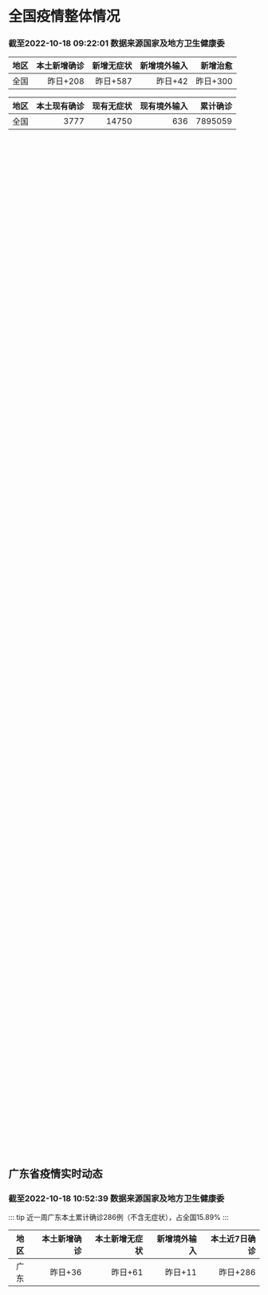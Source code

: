 
# 全国疫情整体情况
### 截至2022-10-18 09:22:01 数据来源国家及地方卫生健康委

|地区|本土新增确诊|新增无症状|新增境外输入|新增治愈|
|:--:|---:|---:|---:|---:|
|全国|昨日+208|昨日+587|昨日+42|昨日+300|

|地区|本土现有确诊|现有无症状|现有境外输入|累计确诊|
|:--:|---:|---:|---:|---:|
|全国|3777|14750|636|7895059|

<ChinaMap :dataList="dataList" :title="title"/>

<div id="chinaDayModify" style="width:100%;height:500px;margin-bottom:10px;"></div>
<div id="chinaAddHistoryData" style="width:100%;height:500px;margin-bottom:10px;"></div>
<div id="chinaNowHistoryData" style="width:100%;height:500px;margin-bottom:10px;"></div>
<div id="chinaTotalHistoryData" style="width:100%;height:500px;margin-bottom:10px;"></div>


## 广东省疫情实时动态
### 截至2022-10-18 10:52:39 数据来源国家及地方卫生健康委

::: tip 近一周广东本土累计确诊286例（不含无症状），占全国15.89%
:::

|地区|本土新增确诊|本土新增无症状|新增境外输入|本土近7日确诊|
|:--:|---:|---:|---:|---:|
|广东|昨日+36|昨日+61|昨日+11|昨日+286|

<div id="guangdongModify" style="width:100%;height:500px;margin-bottom:10px;"></div>
<div id="guangdongTotalHistory" style="width:100%;height:500px;margin-bottom:10px;"></div>
<div id="guangzhouModifyHistory" style="width:100%;height:500px;margin-bottom:10px;"></div>


<script>
import * as echarts from 'echarts'
export default {
  data(){
    return {
      title: '新增本土确诊',
      dataList: [{name: '台湾', value: 0, addList: []},{name: '香港', value: 0, addList: []},{name: '湖北', value: 5, addList: [{name: '襄阳', num: 5},]},{name: '上海', value: 1, addList: [{name: '松江', num: 1},]},{name: '吉林', value: 0, addList: []},{name: '广东', value: 36, addList: [{name: '广州', num: 16},{name: '深圳', num: 10},{name: '佛山', num: 6},{name: '中山', num: 2},{name: '清远', num: 1},]},{name: '海南', value: 0, addList: []},{name: '四川', value: 8, addList: [{name: '宜宾', num: 4},{name: '外省返川人员', num: 1},{name: '凉山', num: 1},{name: '雅安', num: 1},{name: '乐山', num: 1},]},{name: '福建', value: 0, addList: []},{name: '北京', value: 14, addList: [{name: '朝阳', num: 4},{name: '东城', num: 2},{name: '海淀', num: 2},{name: '丰台', num: 1},{name: '西城', num: 1},]},{name: '内蒙古', value: 17, addList: [{name: '呼和浩特', num: 9},{name: '包头', num: 5},{name: '乌海', num: 2},{name: '呼伦贝尔', num: 1},]},{name: '陕西', value: 9, addList: [{name: '西安', num: 3},{name: '渭南', num: 3},{name: '汉中', num: 2},{name: '延安', num: 1},]},{name: '浙江', value: 8, addList: [{name: '宁波', num: 7},{name: '台州', num: 1},]},{name: '黑龙江', value: 4, addList: [{name: '哈尔滨', num: 4},]},{name: '河南', value: 6, addList: [{name: '郑州', num: 6},]},{name: '山东', value: 1, addList: [{name: '临沂', num: 1},]},{name: '云南', value: 6, addList: [{name: '德宏州', num: 3},{name: '昭通市', num: 2},{name: '红河', num: 1},]},{name: '江苏', value: 11, addList: [{name: '南京', num: 9},{name: '无锡', num: 2},]},{name: '天津', value: 0, addList: []},{name: '广西', value: 2, addList: [{name: '南宁', num: 2},]},{name: '河北', value: 0, addList: []},{name: '辽宁', value: 3, addList: [{name: '盘锦', num: 2},{name: '抚顺', num: 1},]},{name: '新疆', value: 8, addList: [{name: '乌鲁木齐', num: 6},{name: '伊犁哈萨克自治州', num: 2},]},{name: '湖南', value: 16, addList: [{name: '未公布来源', num: 16},]},{name: '安徽', value: 0, addList: []},{name: '江西', value: 0, addList: []},{name: '西藏', value: 2, addList: [{name: '拉萨', num: 2},]},{name: '甘肃', value: 0, addList: []},{name: '重庆', value: 2, addList: [{name: '渝北区', num: 1},{name: '巴南区', num: 1},]},{name: '贵州', value: 0, addList: []},{name: '山西', value: 46, addList: [{name: '大同', num: 32},{name: '吕梁', num: 7},{name: '晋中', num: 3},{name: '忻州', num: 3},{name: '临汾', num: 1},]},{name: '澳门', value: 0, addList: []},{name: '青海', value: 0, addList: []},{name: '宁夏', value: 3, addList: [{name: '银川', num: 3},]},{name: '南海诸岛', value: 0, addList: []}]
    }
  },
  mounted () {
    this.chartChDay = echarts.init(document.getElementById("chinaDayModify"), "dark")
,this.chartChAdd = echarts.init(document.getElementById("chinaAddHistoryData"), "dark")
,this.chartChNow = echarts.init(document.getElementById("chinaNowHistoryData"), "dark")
,this.chartChTotal = echarts.init(document.getElementById("chinaTotalHistoryData"), "dark")
,this.chartGdMod = echarts.init(document.getElementById("guangdongModify"), "dark")
,this.chartGdTotal = echarts.init(document.getElementById("guangdongTotalHistory"), "dark")
,this.chartGzMod = echarts.init(document.getElementById("guangzhouModifyHistory"), "dark")


    const option_gd_mod = {
      title: {
        text: '广东疫情新增趋势（人）'
      },
      tooltip: {
        trigger: 'axis',
        axisPointer: {
          type: 'cross',
          label: {
            backgroundColor: '#6a7985'
          }
        }
      },
      legend: {
        top: 20,
        data: [{name: '本土新增确诊',icon: 'rect'}, {name: '本土新增无症状',icon: 'rect'},{name: '新增境外输入',icon: 'rect'}]
      },
      grid: {
        left: '3%',
        right: '4%',
        bottom: '3%',
        containLabel: true
      },
      toolbox: {
        feature: {
          saveAsImage: {}
        }
      },
      xAxis: {
        type: 'category',
        boundaryGap: false,
        data: ["08.20","08.21","08.22","08.23","08.24","08.25","08.26","08.27","08.28","08.29","08.30","08.31","09.01","09.02","09.03","09.04","09.05","09.06","09.07","09.08","09.09","09.10","09.11","09.12","09.13","09.14","09.15","09.16","09.17","09.18","09.19","09.20","09.21","09.22","09.23","09.24","09.25","09.26","09.27","09.28","09.29","09.30","10.01","10.02","10.03","10.04","10.05","10.06","10.07","10.08","10.09","10.10","10.11","10.12","10.13","10.14","10.15","10.16","10.17",]
      },
      yAxis: {
        type: 'value'
      },
      series: [
        {
          name: '本土新增确诊',
          type: 'line',
          areaStyle: {},
          emphasis: {
            focus: 'series'
          },
          data: [9,9,7,17,4,4,6,13,10,24,25,40,55,65,79,63,43,42,27,36,26,15,17,7,6,5,5,3,2,1,0,3,1,2,5,6,7,12,4,18,16,22,17,19,27,34,37,41,47,34,31,38,43,36,53,60,35,23,36,]
        },
        {
          name: '本土新增无症状',
          type: 'line',
          areaStyle: {},
          emphasis: {
            focus: 'series'
          },
          data: [9,11,1,5,2,4,2,4,3,12,21,34,41,40,24,26,17,18,12,28,6,10,11,4,3,4,1,1,1,2,1,2,2,4,0,0,5,5,2,5,15,21,10,24,16,24,27,34,27,21,24,25,11,17,21,29,29,38,61,]
        },
        {
          name: '新增境外输入',
          type: 'line',
          areaStyle: {},
          emphasis: {
            focus: 'series'
          },
          data: [9,17,17,13,16,18,15,19,12,11,10,13,16,17,18,16,16,19,6,16,23,19,21,12,11,8,10,15,7,11,15,12,13,14,15,12,19,14,15,21,15,11,29,11,19,18,19,27,10,14,27,27,14,17,15,24,18,18,11,]
        }
      ]
    };

    const option_gd_total = {
      title: {
        text: '广东疫情概览（人）'
      },
      tooltip: {
        trigger: 'axis',
        axisPointer: {
          type: 'cross',
          label: {
            backgroundColor: '#6a7985'
          }
        }
      },
      legend: {
        top: 20,
        data: [{name: '累计确诊',icon: 'rect'},{name: '累计治愈',icon: 'rect'}]
      },
      grid: {
        left: '3%',
        right: '4%',
        bottom: '3%',
        containLabel: true
      },
      toolbox: {
        feature: {
          saveAsImage: {}
        }
      },
      xAxis: {
        type: 'category',
        boundaryGap: false,
        data: ["08.20","08.21","08.22","08.23","08.24","08.25","08.26","08.27","08.28","08.29","08.30","08.31","09.01","09.02","09.03","09.04","09.05","09.06","09.07","09.08","09.09","09.10","09.11","09.12","09.13","09.14","09.15","09.16","09.17","09.18","09.19","09.20","09.21","09.22","09.23","09.24","09.25","09.26","09.27","09.28","09.29","09.30","10.01","10.02","10.03","10.04","10.05","10.06","10.07","10.08","10.09","10.10","10.11","10.12","10.13","10.14","10.15","10.16","10.17",]
      },
      yAxis: {
        type: 'value'
      },
      series: [
        {
          name: '累计确诊',
          type: 'line',
          areaStyle: {},
          emphasis: {
            focus: 'series'
          },
          data: [8701,8727,8751,8781,8801,8822,8844,8879,8898,8933,8968,9021,9092,9174,9271,9350,9413,9474,9507,9559,9608,9642,9680,9699,9716,9729,9744,9762,9771,9783,9798,9813,9827,9843,9863,9881,9905,9931,9950,9991,10022,10055,10101,10131,10177,10229,10285,10353,10410,10458,10516,10581,10638,10691,10759,10843,10896,10947,10994,]
        },
        {
          name: '累计治愈',
          type: 'line',
          areaStyle: {},
          emphasis: {
            focus: 'series'
          },
          data: [8289,8323,8343,8367,8399,8430,8470,8507,8529,8561,8591,8620,8641,8671,8708,8725,8744,8775,8804,8831,8855,8888,8923,8959,9011,9075,9140,9140,9140,9140,9140,9140,9140,9529,9529,9529,9529,9529,9529,9529,9529,9529,9529,9529,9529,9529,9529,9877,9877,9877,9972,10007,10048,10091,10127,10127,10127,10178,10239,]
        }
      ]
    };

    const option_gz_mod = {
      title: {
        text: '广州疫情新增趋势（人）'
      },
      tooltip: {
        trigger: 'axis',
        axisPointer: {
          type: 'cross',
          label: {
            backgroundColor: '#6a7985'
          }
        }
      },
      legend: {
        top: 20,
        data: [{name: '本土新增确诊',icon: 'rect'},{name: '本土新增无症状',icon: 'rect'}]
      },
      grid: {
        left: '3%',
        right: '4%',
        bottom: '3%',
        containLabel: true
      },
      toolbox: {
        feature: {
          saveAsImage: {}
        }
      },
      xAxis: {
        type: 'category',
        boundaryGap: false,
        data: ["0820","0821","0822","0823","0824","0825","0826","0827","0828","0829","0830","0831","0901","0902","0903","0904","0905","0906","0907","0908","0909","0910","0911","0912","0913","0914","0915","0916","0917","0918","0919","0920","0921","0922","0923","0924","0925","0926","0927","0928","0929","0930","1001","1002","1003","1004","1005","1006","1007","1008","1009","1010","1011","1012","1013","1014","1015","1016","1017",]
      },
      yAxis: {
        type: 'value'
      },
      series: [
        {
          name: '本土新增确诊',
          type: 'line',
          areaStyle: {},
          emphasis: {
            focus: 'series'
          },
          data: [0,2,0,2,0,0,0,1,1,0,5,5,3,7,4,8,5,6,3,2,0,0,0,0,0,0,0,0,1,0,0,0,0,1,4,5,2,2,0,1,1,2,0,5,10,12,14,21,17,18,5,13,6,10,25,23,20,3,16,]
        },
        {
          name: '本土新增无症状',
          type: 'line',
          areaStyle: {},
          emphasis: {
            focus: 'series'
          },
          data: [0,2,0,0,0,0,0,1,1,0,0,4,2,3,0,1,3,1,1,0,0,0,0,0,0,0,0,1,0,1,0,1,2,4,0,0,0,1,1,0,2,0,0,3,7,5,13,8,12,9,15,1,2,7,3,8,16,27,43,]
        }
      ]
    };

    const option_ch_day  = {
      series: [
        {
          type: 'treemap',
          data: [
            {
              name: '本土新增确诊昨日+208',
              value: 208,
            },
            {
              name: '新增无症状昨日+587',
              value: 587,
            },
            {
              name: '新增境外输入昨日+42',
              value: 42,
            },
            {
              name: '新增治愈昨日+300',
              value: 300,
            },
          ]
        }
      ]
    };

    const option_ch_add = {
      title: {
        text: '新增疫情整体走势'
      },
      tooltip: {
        trigger: 'axis',
        axisPointer: {
          type: 'cross',
          label: {
            backgroundColor: '#6a7985'
          }
        }
      },
      legend: {
        top: 20,
        data: [{name: '本土确诊',icon: 'rect'}, {name: '无症状感染',icon: 'rect'},{name: '新增境外输入',icon: 'rect'}]
      },
      grid: {
        left: '3%',
        right: '4%',
        bottom: '3%',
        containLabel: true
      },
      toolbox: {
        feature: {
          saveAsImage: {}
        }
      },
      xAxis: {
        type: 'category',
        boundaryGap: false,
        data: ["08.18","08.19","08.20","08.21","08.22","08.23","08.24","08.25","08.26","08.27","08.28","08.29","08.30","08.31","09.01","09.02","09.03","09.04","09.05","09.06","09.07","09.08","09.09","09.10","09.11","09.12","09.13","09.14","09.15","09.16","09.17","09.18","09.19","09.20","09.21","09.22","09.23","09.24","09.25","09.26","09.27","09.28","09.29","09.30","10.01","10.02","10.03","10.04","10.05","10.06","10.07","10.08","10.09","10.10","10.11","10.12","10.13","10.14","10.15","10.16","10.17",]
      },
      yAxis: {
        type: 'value'
      },
      series: [
        {
          name: '本土确诊',
          type: 'line',
          areaStyle: {},
          emphasis: {
            focus: 'series'
          },
          data: [559,578,553,360,308,380,345,262,250,259,301,349,349,307,318,440,314,303,264,323,241,259,239,179,164,188,196,126,102,76,106,92,104,123,114,121,129,159,235,173,119,106,97,106,116,189,250,223,183,216,447,441,373,427,374,322,249,291,174,182,208,]
        },
        {
          name: '无症状感染',
          type: 'line',
          areaStyle: {},
          emphasis: {
            focus: 'series'
          },
          data: [2119,1591,1628,1464,1440,1261,1289,1239,1106,1035,1255,1368,1326,1596,1567,1379,1359,1249,1235,1247,1093,1033,994,959,785,727,762,823,746,505,930,715,525,485,512,627,624,601,597,636,625,526,625,549,432,466,626,747,1005,1267,1301,1307,1566,1662,1386,1154,1010,900,668,534,587,]
        },
        {
          name: '新增境外输入',
          type: 'line',
          areaStyle: {},
          emphasis: {
            focus: 'series'
          },
          data: [44,61,49,67,74,33,45,50,50,48,51,33,43,61,55,62,70,46,46,57,39,42,51,55,62,54,41,41,59,64,48,55,48,43,51,54,59,58,60,72,75,64,59,66,63,51,57,50,46,72,54,62,61,64,43,50,64,70,70,63,42,]
        }
      ]
    };

    const option_ch_now = {
      title: {
        text: '现有疫情整体走势'
      },
      tooltip: {
        trigger: 'axis',
        axisPointer: {
          type: 'cross',
          label: {
            backgroundColor: '#6a7985'
          }
        }
      },
      legend: {
        top: 20,
        data: [{name: '本土确诊',icon: 'rect'}, {name: '无症状感染',icon: 'rect'},{name: '新增境外输入',icon: 'rect'}]
      },
      grid: {
        left: '3%',
        right: '4%',
        bottom: '3%',
        containLabel: true
      },
      toolbox: {
        feature: {
          saveAsImage: {}
        }
      },
      xAxis: {
        type: 'category',
        boundaryGap: false,
        data: ["08.18","08.19","08.20","08.21","08.22","08.23","08.24","08.25","08.26","08.27","08.28","08.29","08.30","08.31","09.01","09.02","09.03","09.04","09.05","09.06","09.07","09.08","09.09","09.10","09.11","09.12","09.13","09.14","09.15","09.16","09.17","09.18","09.19","09.20","09.21","09.22","09.23","09.24","09.25","09.26","09.27","09.28","09.29","09.30","10.01","10.02","10.03","10.04","10.05","10.06","10.07","10.08","10.09","10.10","10.11","10.12","10.13","10.14","10.15","10.16","10.17",]
      },
      yAxis: {
        type: 'value'
      },
      series: [
        {
          name: '本土确诊',
          type: 'line',
          areaStyle: {},
          emphasis: {
            focus: 'series'
          },
          data: [7061,7550,7749,7884,7679,7426,7132,7027,6660,6364,6101,5973,5834,5779,5658,5756,5636,5668,5670,5709,5713,5666,5575,5403,5083,4851,4714,4334,3681,3502,3293,3070,2881,2726,2606,2494,2477,2395,2404,2381,2378,2365,2359,2301,2314,2306,2341,2261,2263,2329,2666,2977,3240,3460,3637,3779,3824,3906,3854,3808,3777,]
        },
        {
          name: '无症状感染',
          type: 'line',
          areaStyle: {},
          emphasis: {
            focus: 'series'
          },
          data: [699,693,700,699,712,660,632,621,597,568,547,510,501,519,530,551,562,559,557,571,548,560,560,567,568,566,563,550,565,586,572,576,577,571,577,564,563,552,558,585,613,632,610,608,631,623,629,615,620,628,633,641,646,644,623,618,632,657,650,655,636,]
        },
        {
          name: '新增境外输入',
          type: 'line',
          areaStyle: {},
          emphasis: {
            focus: 'series'
          },
          data: [18156,19300,20038,20791,21414,21435,21470,21752,21618,21301,21326,21729,22052,22906,23471,23260,23287,23491,23860,24163,24009,23400,22660,22555,21919,21298,20832,20206,18729,18148,17756,17213,16241,14762,14010,13518,11627,11277,10573,10414,10373,10105,9829,9770,9618,8814,8449,8109,8069,8744,9419,10193,11206,11944,12805,13455,13998,14442,14606,14679,14750,]
        }
      ]
    };

    const option_ch_total = {
      title: {
        text: '累计疫情整体走势'
      },
      tooltip: {
        trigger: 'axis',
        axisPointer: {
          type: 'cross',
          label: {
            backgroundColor: '#6a7985'
          }
        }
      },
      legend: {
        top: 20,
        data: [{name: '确诊(含港澳台)', con: 'rect'}, {name: '死亡(含港澳台)',icon: 'rect'}]
      },
      grid: {
        left: '3%',
        right: '4%',
        bottom: '3%',
        containLabel: true
      },
      toolbox: {
        feature: {
          saveAsImage: {}
        }
      },
      xAxis: {
        type: 'category',
        boundaryGap: false,
        data: ["08.18","08.19","08.20","08.21","08.22","08.23","08.24","08.25","08.26","08.27","08.28","08.29","08.30","08.31","09.01","09.02","09.03","09.04","09.05","09.06","09.07","09.08","09.09","09.10","09.11","09.12","09.13","09.14","09.15","09.16","09.17","09.18","09.19","09.20","09.21","09.22","09.23","09.24","09.25","09.26","09.27","09.28","09.29","09.30","10.01","10.02","10.03","10.04","10.05","10.06","10.07","10.08","10.09","10.10","10.11","10.12","10.13","10.14","10.15","10.16","10.17",]
      },
      yAxis: {
        type: 'value'
      },
      series: [
        {
          name: '确诊(含港澳台)',
          type: 'line',
          areaStyle: {},
          emphasis: {
            focus: 'series'
          },
          data: [5584597,5609324,5633111,5656972,5675269,5703179,5733500,5762559,5790726,5817871,5846327,5868458,5901615,5938060,5974028,6009747,6044288,6080405,6106096,6144277,6187141,6223835,6259551,6296680,6330038,6356783,6404975,6455788,6502479,6545234,6585920,6626392,6655661,6701113,6748819,6792066,6833790,6872895,6912675,6942179,6988610,7037863,7083359,7127469,7171159,7215114,7249310,7299603,7355347,7402656,7454504,7499946,7499946,7578751,7621171,7621171,7621171,7778306,7822739,7865269,7895059,]
        },
        {
          name: '死亡(含港澳台)',
          type: 'line',
          areaStyle: {},
          emphasis: {
            focus: 'series'
          },
          data: [24361,24401,24442,24471,24499,24525,24557,24603,24655,24699,24740,24766,24806,24836,24883,24927,24976,25019,25058,25088,25130,25171,25237,25275,25315,25354,25381,25428,25491,25553,25603,25671,25712,25744,25792,25868,26074,26132,26176,26244,26278,26330,26388,26446,26500,26568,26609,21422,26706,26769,26823,26823,26823,26823,26823,26823,26823,26823,26823,26823,26823,]
        }
      ]
    };

    this.chartGdMod.setOption(option_gd_mod);
    this.chartGdTotal.setOption(option_gd_total);
    this.chartGzMod.setOption(option_gz_mod);
    this.chartChDay.setOption(option_ch_day);
    this.chartChAdd.setOption(option_ch_add);
    this.chartChNow.setOption(option_ch_now);
    this.chartChTotal.setOption(option_ch_total);

    window.onresize = () => {
      this.chartGdMod.resize()
      this.chartGdTotal.resize()
      this.chartGzMod.resize()
      this.chartChDay.resize()
      this.chartChAdd.resize()
      this.chartChNow.resize()
      this.chartChTotal.resize()
    }
  }
}
</script>

## 广东省各地区疫情情况

::: danger 132个中高风险地区
:::

|地区|本土新增确诊|本土新增无症状|本土近7日确诊|中高风险地区|
|:--:|---:|---:|---:|---:|
|广州|+16|+43|+103|+12|
|深圳|+10|+10|+116|+99|
|佛山|+6|0|+28|+5|
|中山|+2|+2|+8|+4|
|清远|+1|0|+5|0|
|汕头|+1|0|+1|0|
|东莞|0|+4|+8|+9|
|惠州|0|+1|+6|+3|
|珠海|0|+1|+3|0|
|韶关|0|0|+6|0|
|肇庆|0|0|+2|0|
|汕尾|0|0|0|0|
|阳江|0|0|0|0|
|茂名|0|0|0|0|
|梅州|0|0|0|0|
|揭阳|0|0|0|0|
|潮州|0|0|0|0|
|湛江|0|0|0|0|
|河源|0|0|0|0|
|云浮|0|0|0|0|
|江门|0|0|0|0|


## 广东疫情热点动态

  
### 10-18 09:32
::: tip 10月17日深圳新增10例确诊病例和10例无症状感染者
10月17日0-24时，深圳新增20例阳性病例。10例诊断为新冠肺炎确诊病例，10例诊断为新冠病毒无症状感染者。其中，在集中隔离观察人员中发现9例，在居家隔离医学观察人员中发现5例，在非闭环管理的重点...

信息来源：南方都市报

[阅读全文](https://h5.baike.qq.com/mobile/landing.html?docid=20221018A01ELB00&isNews=1&adtag=wxjk.yqssc.yqdt)
:::

### 10-18 08:47
::: tip 广东10月17日新增本土“36＋61”
广东卫健委通报，10月17日0-24时，全省新增本土确诊病例36例（广州16例，深圳10例，汕头1例，佛山6例，中山2例，清远1例）；新增本土无症状感染者61例（广州43例，深圳10例，珠海1例，惠州...

信息来源：界面新闻

[阅读全文](https://h5.baike.qq.com/mobile/landing.html?docid=20221018A0119G00&isNews=1&adtag=wxjk.yqssc.yqdt)
:::

### 10-18 07:47
::: tip 深圳市宝安区多地调整疫情风险等级
深圳市宝安区新型冠状病毒肺炎疫情防控指挥部办公室通告〔2022〕141号根据当前疫情处置进展，按照国务院应对新型冠状病毒肺炎疫情联防联控机制综合组《新型冠状病毒肺炎防控方案（第九版）》相关规定，经综合...

信息来源：北京日报客户端

[阅读全文](https://h5.baike.qq.com/mobile/landing.html?docid=20221018A00PLK00&isNews=1&adtag=wxjk.yqssc.yqdt)
:::

### 10-18 07:43
::: tip 广州番禺4个街镇将开展大规模核酸检测工作
文/羊城晚报全媒体记者 罗仕通讯员 番宣10月18日凌晨，广州市番禺区新型冠状病毒肺炎疫情防控指挥部办公室发布通知：因疫情防控需要，根据统一安排，番禺区定于10月18日、19日、20日对南村镇，10月...

信息来源：羊城派

[阅读全文](https://h5.baike.qq.com/mobile/landing.html?docid=20221018A00P8I00&isNews=1&adtag=wxjk.yqssc.yqdt)
:::

### 10-18 07:43
::: tip 广州番禺疾控：到过南村镇重点场所人员请立即报备并核酸检测
文/羊城晚报全媒体记者 罗仕通讯员 番宣10月18日凌晨，广州市番禺区疾控中心发布提醒通知：因疫情防控需要，请在相关时段到过以下重点场所的人员，立即向所在社区（村）联系报备，并前往就近的核酸检测点进行...

信息来源：羊城派

[阅读全文](https://h5.baike.qq.com/mobile/landing.html?docid=20221018A00P8H00&isNews=1&adtag=wxjk.yqssc.yqdt)
:::

### 10-18 08:42
::: tip 2022年10月18日广东省新冠肺炎疫情情况
                                                        　　10月17日0-24时，全省新增本土确诊病例36例（广州16例，深圳10例，汕头1例...

信息来源：广东省卫生健康委员会

[阅读全文](https://h5.baike.qq.com/mobile/landing.html?docid=WJW20221018ECX96NJ1&isNews=1&adtag=wxjk.yqssc.yqdt)
:::

### 10-17 22:56
::: tip 汕头龙湖：发现1名外市返汕人员核酸检测结果异常
文/羊城晚报全媒体记者 赵映光汕头市龙湖区新型冠状病毒肺炎疫情防控指挥部办公室17日发布通报称，当天下午，该区疾控中心接到报告，1名外市返汕人员王某某核酸采样检测结果异常，现已闭环转运集中隔离。通报称...

信息来源：羊城派

[阅读全文](https://h5.baike.qq.com/mobile/landing.html?docid=20221017A08VTX00&isNews=1&adtag=wxjk.yqssc.yqdt)
:::

### 10-17 22:37
::: tip 周知 | 到过海珠、天河这些场所的人员请立即主动报备！
到过海珠区该场所的人员请立即主动报备！


根据疫情防控需要，请在10月16日20:30至21:00到过罗森便利店（赏湖街店)（地址：海珠区赏湖街2号102号铺）的人员，立即向所在社区联系报备（海珠区...

广州卫健委

[阅读全文](https://mp.weixin.qq.com/s?__biz=MzU2NTA0NTI0Ng==&mid=2247622747&idx=1&sn=8dde6698b8992cc9037db0e229d8ef51&chksm=fc4d12cacb3a9bdcbf24d7a9cc972370519a120bbf5cb212066f65f449bdfc3fcd3683205f8a&mpshare=1&scene=1&srcid=1017mGiUo3SxOj7vvqzSpaL2&sharer_sharetime=1666017759128&sharer_shareid=cf6417681f1ab593d86f6816cedb531b&version=4.0.19.6020&platform=win#rd)
:::

### 10-17 21:15
::: tip 广东清远清城区发现1名确诊病例
“清远发布”微信公众号消息，10月17日，清城区在外市来清人员中发现1名新冠肺炎病毒核酸检测异常人员，经清远市疾控中心复核，确认核酸检测结果阳性。目前，病例已闭环转运至定点医院治疗。经专家会诊，诊断为...

信息来源：界面新闻

[阅读全文](https://h5.baike.qq.com/mobile/landing.html?docid=20221017A086UO00&isNews=1&adtag=wxjk.yqssc.yqdt)
:::

### 10-17 20:12
::: tip 深圳市福田区部分地区调整为高中风险区
根据当前我区疫情防控工作需要，按照国务院应对新型冠状病毒肺炎疫情联防联控机制综合组《新型冠状病毒肺炎疫情防控方案（第九版）》相关规定，经专家组研判，自2022年10月17日起，福田区在福保街道调整相关...

北京日报客户端

[阅读全文](https://view.inews.qq.com/a/20221017A07LZ100?&chlid=news_news_top&uid=100188415180#)
:::

